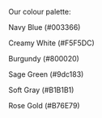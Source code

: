 Our colour palette:

Navy Blue (#003366)

Creamy White (#F5F5DC)

Burgundy (#800020)

Sage Green (#9dc183)

Soft Gray (#B1B1B1)

Rose Gold (#B76E79)
